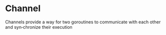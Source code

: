 # Channel
Channels provide a way for two goroutines to communicate with each other and syn‐chronize their execution
